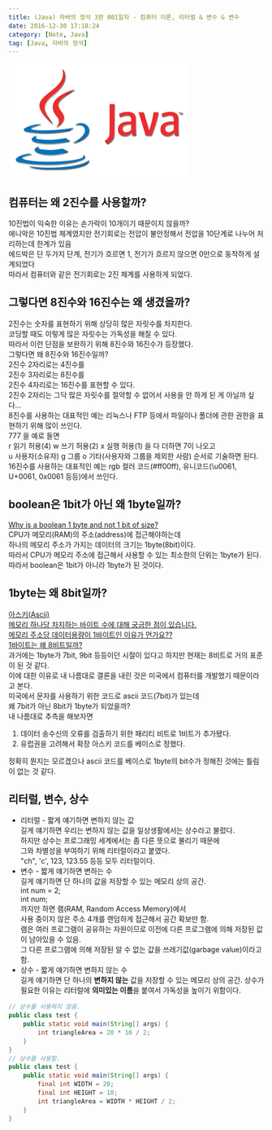 ```yaml
---
title: (Java) 자바의 정석 3판 001일차 - 컴퓨터 이론, 리터럴 & 변수 & 변수
date: 2016-12-30 17:18:24
category: [Note, Java]
tag: [Java, 자바의 정석]
---
```

![](/images/Java-study-001day/thumb.png)

## 컴퓨터는 왜 2진수를 사용할까?
10진법이 익숙한 이유는 손가락이 10개이기 때문이지 않을까?  
에니악은 10진법 체계였지만 전기회로는 전압이 불안정해서 전압을 10단계로 나누어 처리하는데 한계가 있음  
에드박은 단 두가지 단계, 전기가 흐르면 1, 전기가 흐르지 않으면 0만으로 동작하게 설계되었다  
따라서 컴퓨터와 같은 전기회로는 2진 체계를 사용하게 되었다.  

## 그렇다면 8진수와 16진수는 왜 생겼을까?
2진수는 숫자를 표현하기 위해 상당히 많은 자릿수를 차지한다.  
코딩할 때도 이렇게 많은 자릿수는 가독성을 해칠 수 있다.  
따라서 이런 단점을 보완하기 위해 8진수와 16진수가 등장했다.  
그렇다면 왜 8진수와 16진수일까?  
2진수 2자리로는 4진수를  
2진수 3자리로는 8진수를  
2진수 4자리로는 16진수를 표현할 수 있다.  
2진수 2자리는 그닥 많은 자릿수를 절약할 수 없어서 사용을 안 하게 된 게 아닐까 싶다...  
8진수를 사용하는 대표적인 예는 리눅스나 FTP 등에서 파일이나 폴더에 관한 권한을 표현하기 위해 많이 쓰인다.  
777 을 예로 들면  
r 읽기 허용(4) w 쓰기 허용(2) x 실행 허용(1) 을 다 더하면 7이 나오고  
u 사용자(소유자) g 그룹 o 기타(사용자와 그룹을 제외한 사람) 순서로 기술하면 된다.  
16진수를 사용하는 대표적인 예는 rgb 컬러 코드(#ff00ff), 유니코드(\u0061, U+0061, 0x0061 등등)에서 쓰인다.

## boolean은 1bit가 아닌 왜 1byte일까?
[Why is a boolean 1 byte and not 1 bit of size?](http://stackoverflow.com/questions/4626815/why-is-a-boolean-1-byte-and-not-1-bit-of-size)    
CPU가 메모리(RAM)의 주소(address)에 접근해야하는데  
하나의 메모리 주소가 가지는 데이터의 크기는 1byte(8bit)이다.  
따라서 CPU가 메모리 주소에 접근해서 사용할 수 있는 최소한의 단위는 1byte가 된다.  
따라서 boolean은 1bit가 아니라 1byte가 된 것이다.

## 1byte는 왜 8bit일까?
[아스키(Ascii)](http://air802.tistory.com/72)  
[메모리 하나당 차지하는 바이트 수에 대해 궁금한 점이 있습니다.](https://kldp.org/node/153459)  
[메모리 주소당 데이터용량이 1바이트인 이유가 먼가요??](https://kldp.org/node/149091)  
[1바이트는 왜 8비트일까?](http://zepeh.tistory.com/313)  
과거에는 1byte가 7bit, 9bit 등등이던 시절이 있다고 하지만 현재는 8비트로 거의 표준이 된 것 같다.  
이에 대한 이유로 내 나름대로 결론을 내린 것은 미국에서 컴퓨터를 개발했기 때문이라고 본다.  
미국에서 문자를 사용하기 위한 코드로 ascii 코드(7bit)가 있는데  
왜 7bit가 아닌 8bit가 1byte가 되었을까?  
내 나름대로 추측을 해보자면  
1. 데이터 송수신의 오류를 검출하기 위한 패리티 비트로 1비트가 추가됐다.  
2. 유럽권을 고려해서 확장 아스키 코드를 베이스로 정했다.

정확히 뭔지는 모르겠으나 ascii 코드를 베이스로 1byte의 bit수가 정해진 것에는 틀림이 없는 것 같다.

## 리터럴, 변수, 상수
* 리터럴 - 짧게 얘기하면 변하지 않는 값  
길게 얘기하면 우리는 변하지 않는 값을 일상생활에서는 상수라고 불렀다.  
하지만 상수는 프로그래밍 세계에서는 좀 다른 뜻으로 불리기 때문에  
그와 차별성을 부여하기 위해 리터럴이라고 붙였다.  
"ch", 'c', 123, 123.55 등등 모두 리터럴이다.  
* 변수 - 짧게 얘기하면 변하는 수  
길게 얘기하면 단 하나의 값을 저장할 수 있는 메모리 상의 공간.  
int num = 2;  
int num;  
까지만 하면 램(RAM, Random Access Memory)에서  
사용 중이지 않은 주소 4개를 랜덤하게 접근해서 공간 확보만 함.  
램은 여러 프로그램이 공유하는 자원이므로 이전에 다른 프로그램에 의해 저장된 값이 남아있을 수 있음.  
그 다른 프로그램에 의해 저장된 알 수 없는 값을 쓰레기값(garbage value)이라고 함.  
* 상수 - 짧게 얘기하면 변하지 않는 수  
길게 얘기하면 단 하나의 **변하지 않는** 값을 저장할 수 있는 메모리 상의 공간.
상수가 필요한 이유는 리터럴에 **의미있는 이름**을 붙여서 가독성을 높이기 위함이다.  
```java
// 상수를 사용하지 않음.
public class test {
    public static void main(String[] args) {
        int triangleArea = 20 * 10 / 2;
    }
}
// 상수를 사용함.
public class test {
    public static void main(String[] args) {
        final int WIDTH = 20;
        final int HEIGHT = 10;
        int triangleArea = WIDTH * HEIGHT / 2;
    }
}
```
